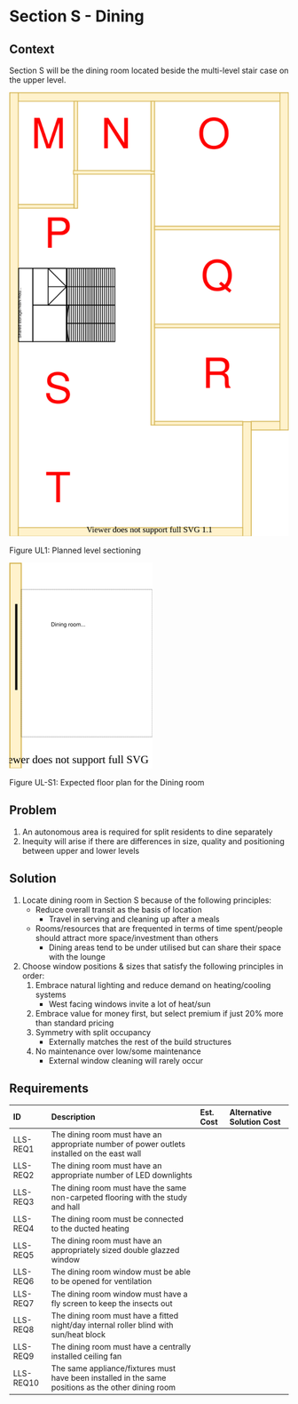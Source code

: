 # Section S - Dining

## Context

Section S will be the dining room located beside the multi-level stair case on the upper level.

![TO-BE upper-level diagram](upper-Level-TO-BE-sections.svg)

Figure UL1: Planned level sectioning

![TO-BE upper-level Section S diagram](Upper-Level-TO-BE-section-S.svg)

Figure UL-S1: Expected floor plan for the Dining room 


## Problem

1. An autonomous area is required for split residents to dine separately
2. Inequity will arise if there are differences in size, quality and positioning between upper and lower levels


## Solution

1. Locate dining room in Section S because of the following principles:
    * Reduce overall transit as the basis of location
        - Travel in serving and cleaning up after a meals
    * Rooms/resources that are frequented in terms of time spent/people should attract more space/investment than others
        - Dining areas tend to be under utilised but can share their space with the lounge
2. Choose window positions & sizes that satisfy the following principles in order:
    1. Embrace natural lighting and reduce demand on heating/cooling systems
        - West facing windows invite a lot of heat/sun
    2. Embrace value for money first, but select premium if just 20% more than standard pricing
    3. Symmetry with split occupancy
        - Externally matches the rest of the build structures
    4. No maintenance over low/some maintenance
        - External window cleaning will rarely occur


## Requirements

|ID|Description|Est. Cost|Alternative Solution Cost|
|:---|:---|:---|:---|
|LLS-REQ1|The dining room must have an appropriate number of power outlets installed on the east wall|||
|LLS-REQ2|The dining room must have an appropriate number of LED downlights|||
|LLS-REQ3|The dining room must have the same non-carpeted flooring with the study and hall|||
|LLS-REQ4|The dining room must be connected to the ducted heating|||
|LLS-REQ5|The dining room must have an appropriately sized double glazzed window|||
|LLS-REQ6|The dining room window must be able to be opened for ventilation|||
|LLS-REQ7|The dining room window must have a fly screen to keep the insects out|||
|LLS-REQ8|The dining room must have a fitted night/day internal roller blind with sun/heat block|||
|LLS-REQ9|The dining room must have a centrally installed ceiling fan|||
|LLS-REQ10|The same appliance/fixtures must have been installed in the same positions as the other dining room|||
